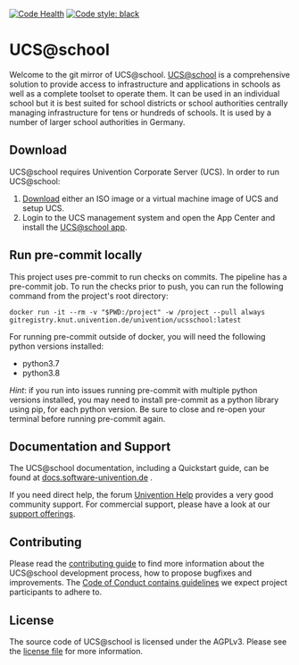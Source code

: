 [![Code Health](https://landscape.io/github/univention/ucs-school/4.3/landscape.svg?style=flat)](https://landscape.io/github/univention/ucs-school/4.3)
[![Code style: black](https://img.shields.io/badge/code%20style-black-000000.svg)](https://github.com/psf/black)

# UCS@school

Welcome to the git mirror of UCS@school.
[UCS@school](https://www.univention.com/products/ucsschool/) is a
comprehensive solution to provide access to infrastructure and
applications in schools as well as a complete toolset to operate them.
It can be used in an individual school but it is best suited for school
districts or school authorities centrally managing infrastructure for
tens or hundreds of schools. It is used by a number of larger school
authorities in Germany.

## Download

UCS@school requires Univention Corporate Server (UCS). In order to run UCS@school:

1. [Download](https://www.univention.com/products/download/) either an ISO image or a virtual machine image of UCS and setup UCS.
2. Login to the UCS management system and open the App Center and install the [UCS@school app](https://www.univention.de/produkte/univention-app-center/app-katalog/ucsschool/).

## Run pre-commit locally

This project uses pre-commit to run checks on commits. The pipeline has a pre-commit job. To run the checks prior to push, you can run the following command from the project's root directory:

```
docker run -it --rm -v "$PWD:/project" -w /project --pull always gitregistry.knut.univention.de/univention/ucsschool:latest
```

For running pre-commit outside of docker, you will need the following python versions installed:

* python3.7
* python3.8

*Hint*: if you run into issues running pre-commit with multiple python versions installed, you may need to install pre-commit as a python library using pip, for each python version. Be sure to close and re-open your terminal before running pre-commit again.


## Documentation and Support

The UCS@school documentation, including a Quickstart guide, can be found at [docs.software-univention.de](https://docs.software-univention.de/) .

If you need direct help, the forum [Univention
Help](https://help.univention.com) provides a very good community support. For
commercial support, please have a look at our [support
offerings](https://www.univention.com/download-and-support/support/commercial-support/).

## Contributing

Please read the [contributing guide](./CONTRIBUTING.md) to find more information about the UCS@school development process, how to propose bugfixes and improvements.
The [Code of Conduct contains guidelines](./CONTRIBUTING.md#code-of-conduct) we expect project participants to adhere to.

## License

The source code of UCS@school is licensed under the AGPLv3. Please see the [license file](./LICENSE) for more information.

